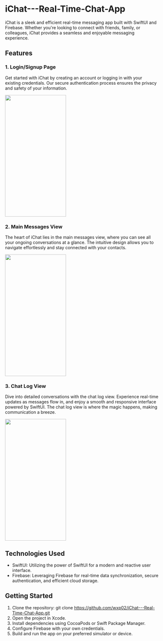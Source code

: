 # iChat---Real-Time-Chat-App
iChat is a sleek and efficient real-time messaging app built with SwiftUI and Firebase. Whether you're looking to connect with friends, family, or colleagues, iChat provides a seamless and enjoyable messaging experience.

## Features
### 1. Login/Signup Page
Get started with iChat by creating an account or logging in with your existing credentials. Our secure authentication process ensures the privacy and safety of your information.

<img src="https://github.com/wxp02/iChat---Real-Time-Chat-App/assets/83505161/9e5fb03d-a0c5-4daf-bb5e-c63f8e314fc4" width="200" height="400">


### 2. Main Messages View
The heart of iChat lies in the main messages view, where you can see all your ongoing conversations at a glance. The intuitive design allows you to navigate effortlessly and stay connected with your contacts.

<img src="https://github.com/wxp02/iChat---Real-Time-Chat-App/assets/83505161/b7f42f0c-968a-4616-b828-6328717c3fa9" width="200" height="400">

### 3. Chat Log View
Dive into detailed conversations with the chat log view. Experience real-time updates as messages flow in, and enjoy a smooth and responsive interface powered by SwiftUI. The chat log view is where the magic happens, making communication a breeze.

<img src="https://github.com/wxp02/iChat---Real-Time-Chat-App/assets/83505161/3a5dae62-ad27-4c08-bd81-57eeb912be18" width="200" height="400">

## Technologies Used
* SwiftUI: Utilizing the power of SwiftUI for a modern and reactive user interface.
* Firebase: Leveraging Firebase for real-time data synchronization, secure authentication, and efficient cloud storage.

## Getting Started
1) Clone the repository: git clone https://github.com/wxp02/iChat---Real-Time-Chat-App.git
2) Open the project in Xcode.
3) Install dependencies using CocoaPods or Swift Package Manager.
4) Configure Firebase with your own credentials.
5) Build and run the app on your preferred simulator or device.
